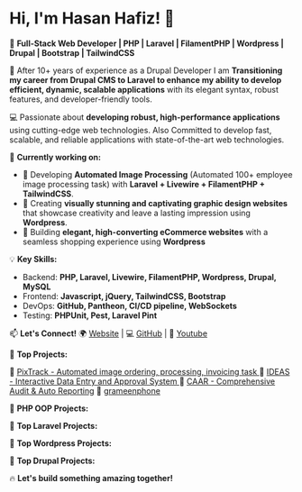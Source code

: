 # Hi, I'm Hasan Hafiz! 👋  

🚀 **Full-Stack Web Developer | PHP | Laravel | FilamentPHP | Wordpress | Drupal | Bootstrap | TailwindCSS**  

🔔 After 10+ years of experience as a Drupal Developer I am **Transitioning my career from Drupal CMS to Laravel to enhance my ability to develop efficient, dynamic, scalable applications** with its elegant syntax, robust features, and developer-friendly tools.

💻 Passionate about **developing robust, high-performance applications** using cutting-edge web technologies. Also Committed to develop fast, scalable, and reliable applications with state-of-the-art web technologies.

🔭 **Currently working on:**  
- 🚀 Developing **Automated Image Processing** (Automated 100+ employee image processing task) with **Laravel + Livewire + FilamentPHP + TailwindCSS**.
- 🚀 Creating **visually stunning and captivating graphic design websites** that showcase creativity and leave a lasting impression using **Wordpress**.
- 🚀 Building **elegant, high-converting eCommerce websites** with a seamless shopping experience using **Wordpress**


💡 **Key Skills:**  
- Backend: **PHP, Laravel, Livewire, FilamentPHP, Wordpress, Drupal, MySQL**  
- Frontend: **Javascript, jQuery, TailwindCSS, Bootstrap**  
- DevOps: **GitHub, Pantheon, CI/CD pipeline, WebSockets**  
- Testing: **PHPUnit, Pest, Laravel Pint**  

📫 **Let's Connect!**
🌍 [Website](https://dev-hasanhafiz.pantheonsite.io) |  💻 [GitHub](https://github.com/hasanhafiz)  | 📀 [Youtube](https://www.youtube.com/@filament-bd)  

🚀 **Top Projects:**  

🔹 [PixTrack - Automated  image ordering, processing, invoicing task ](https://github.com/hasanhafiz/Pixtrack)
🔹 [IDEAS - Interactive Data Entry and Approval System ](https://pidimfoundation.xyz/)
🔹 [CAAR - Comprehensive Audit & Auto Reporting](https://caar.pidimfoundation.xyz)
🔹 [grameenphone](https://www.grameenphone.com/)  

🚀 **PHP OOP Projects:**  

🚀 **Top Laravel Projects:**  

🚀 **Top Wordpress Projects:**

🚀 **Top Drupal Projects:**  

🔥 **Let's build something amazing together!**  

